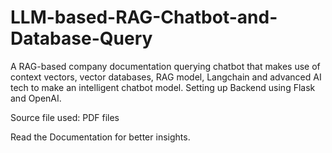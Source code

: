 ﻿# LLM-based-RAG-Chatbot-and-Database-Query

A RAG-based company documentation querying chatbot that makes use of context vectors, vector databases, RAG model, Langchain and advanced AI tech to make an intelligent chatbot model. Setting up Backend using Flask and OpenAI. 

Source file used:  PDF files

Read the Documentation for better insights.
